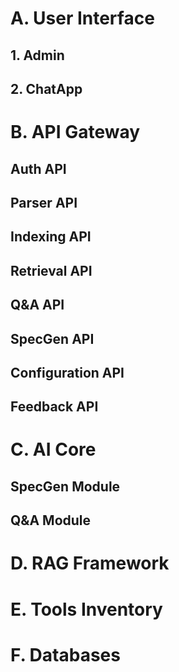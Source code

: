 # A. User Interface

## 1. Admin

## 2. ChatApp

# B. API Gateway

## Auth API
## Parser API
## Indexing API
## Retrieval API
## Q&A API
## SpecGen API
## Configuration API
## Feedback API

# C. AI Core
## SpecGen Module
## Q&A Module

# D. RAG Framework

# E. Tools Inventory

# F. Databases
